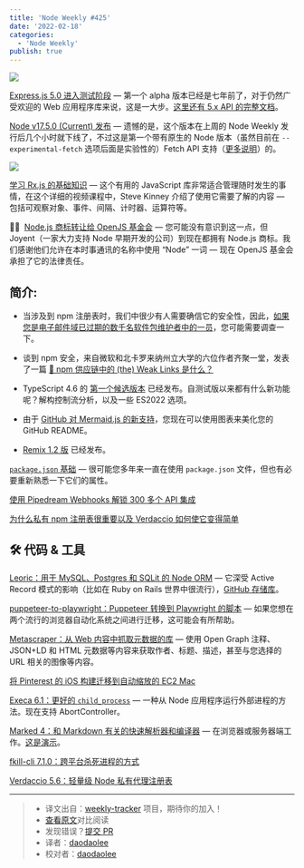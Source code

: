 ```yaml
---
title: 'Node Weekly #425'
date: '2022-02-18'
categories:
  - 'Node Weekly'
publish: true
---
```


![](https://res.cloudinary.com/cpress/image/upload/w_1280,e_sharpen:60/da3rje1u5mu8oosoipeg.jpg)

<!--以上是预览信息，图片一张或限制百字左右，前者优先，全文请使用二级及以下标题-->
<!-- more -->

[Express.js 5.0 进入测试阶段](https://nodeweekly.com/link/119862/web "github.com") — 第一个 alpha 版本已经是七年前了，对于仍然广受欢迎的 Web 应用程序库来说，这是一大步。[这里还有 5.x API 的完整文档](https://nodeweekly.com/link/119863/web)。

[Node v17.5.0 (Current) 发布](https://nodeweekly.com/link/119864/web "nodejs.org") — 遗憾的是，这个版本在上周的 Node Weekly 发行后几个小时就下线了，不过这是第一个带有原生的 Node 版本（虽然目前在 `--experimental-fetch` 选项后面是实验性的）Fetch API 支持（[更多说明](https://nodeweekly.com/link/119865/web)）的。

![](https://copm.s3.amazonaws.com/ae9d744f.jpg)

[学习 Rx.js 的基础知识](https://nodeweekly.com/link/119866/web "frontendmasters.com") — 这个有用的 JavaScript 库非常适合管理随时发生的事情，在这个详细的视频课程中，Steve Kinney 介绍了使用它需要了解的内容 — 包括可观察对象、事件、间隔、计时器、运算符等。

🧑‍⚖️  [Node.js 商标转让给 OpenJS 基金会](https://nodeweekly.com/link/119867/web "openjsf.org") — 您可能没有意识到这一点，但 Joyent（一家大力支持 Node 早期开发的公司）到现在都拥有 Node.js 商标。我们感谢他们允许在本时事通讯的名称中使用 “Node” 一词 — 现在 OpenJS 基金会承担了它的法律责任。

## **简介:**

*   当涉及到 npm 注册表时，我们中很少有人需要确信它的安全性，因此，[如果您是电子邮件域已过期的数千名软件包维护者中的一员](https://nodeweekly.com/link/119868/web)，您可能需要调查一下。

*   谈到 npm 安全，来自微软和北卡罗来纳州立大学的六位作者齐聚一堂，发表了一篇 [📄 npm 供应链中的 (the) Weak Links 是什么？](https://nodeweekly.com/link/119869/web)

*   TypeScript 4.6 的 [第一个候选版本](https://nodeweekly.com/link/119870/web) 已经发布。自测试版以来都有什么新功能呢？解构控制流分析，以及一些 ES2022 选项。

*   由于 [GitHub 对 Mermaid.js 的新支持](https://nodeweekly.com/link/119871/web)，您现在可以使用图表来美化您的 GitHub README。

*   [Remix 1.2 版](https://nodeweekly.com/link/119886/web) 已经发布。

[`package.json` 基础](https://nodeweekly.com/link/119874/web "nodesource.com") — 很可能您多年来一直在使用 `package.json` 文件，但也有必要重新熟悉一下它们的属性。

[使用 Pipedream Webhooks 解锁 300 多个 API 集成](https://nodeweekly.com/link/119875/web "www.influxdata.com")

[为什么私有 npm 注册表很重要以及 Verdaccio 如何使它变得简单](https://nodeweekly.com/link/119876/web)

## 🛠 代码 & 工具

[Leoric：用于 MySQL、Postgres 和 SQLit 的 Node ORM](https://nodeweekly.com/link/119887/web "leoric.js.org") — 它深受 Active Record 模式的影响（比如在 Ruby on Rails 世界中很流行），[GitHub 存储库](https://nodeweekly.com/link/119888/web)。

[puppeteer-to-playwright：Puppeteer 转换到 Playwright 的脚本](https://nodeweekly.com/link/119877/web "github.com") — 如果您想在两个流行的浏览器自动化系统之间进行迁移，这可能会有所帮助。

[Metascraper：从 Web 内容中抓取元数据的库](https://nodeweekly.com/link/119879/web "metascraper.js.org") — 使用 Open Graph 注释、JSON+LD 和 HTML 元数据等内容来获取作者、标题、描述，甚至与您选择的 URL 相关的图像等内容。

[将 Pinterest 的 iOS 构建迁移到自动缩放的 EC2 Mac](https://nodeweekly.com/link/119880/web "buildkite.com")

[Execa 6.1：更好的 `child_process`](https://nodeweekly.com/link/119878/web "github.com") — 一种从 Node 应用程序运行外部进程的方法。现在支持 AbortController。

[Marked 4：和 Markdown 有关的快速解析器和编译器](https://nodeweekly.com/link/119881/web "github.com") — 在浏览器或服务器端工作。[这是演示](https://nodeweekly.com/link/119882/web)。

[fkill-cli 7.1.0：跨平台杀死进程的方式](https://nodeweekly.com/link/119883/web)

[Verdaccio 5.6：轻量级 Node 私有代理注册表](https://nodeweekly.com/link/119884/web)

---
> * 译文出自：[weekly-tracker](https://github.com/FEDarling/weekly-tracker) 项目，期待你的加入！
> * [查看原文](https://nodeweekly.com/issues/425)对比阅读
> * 发现错误？[提交 PR](https://github.com/FEDarling/weekly-tracker/blob/main/weeklys/node_weekly/425)
> * 译者：[daodaolee](https://github.com/daodaolee)
> * 校对者：[daodaolee](https://github.com/daodaolee)
